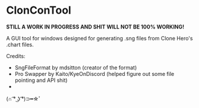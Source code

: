 # ClonConTool

<b>STILL A WORK IN PROGRESS AND SHIT WILL NOT BE 100% WORKING!</B>

A GUI tool for windows designed for generating .sng files from Clone Hero's .chart files.

Credits:
- SngFileFormat by mdsitton (creator of the format)
- Pro Swapper by Kaito/KyeOnDiscord (helped figure out some file pointing and API shit)
- 

(∩ ͡° ͜ʖ ͡°)⊃━☆ﾟ
